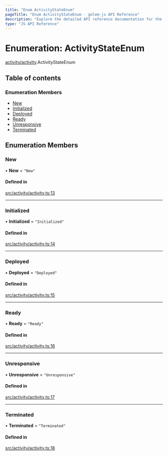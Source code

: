 ```yaml
---
title: "Enum ActivityStateEnum"
pageTitle: "Enum ActivityStateEnum - golem-js API Reference"
description: "Explore the detailed API reference documentation for the Enum ActivityStateEnum within the golem-js SDK for the Golem Network."
type: "JS API Reference"
---
```

# Enumeration: ActivityStateEnum

[activity/activity](../modules/activity_activity).ActivityStateEnum

## Table of contents

### Enumeration Members

- [New](activity_activity.ActivityStateEnum#new)
- [Initialized](activity_activity.ActivityStateEnum#initialized)
- [Deployed](activity_activity.ActivityStateEnum#deployed)
- [Ready](activity_activity.ActivityStateEnum#ready)
- [Unresponsive](activity_activity.ActivityStateEnum#unresponsive)
- [Terminated](activity_activity.ActivityStateEnum#terminated)

## Enumeration Members

### New

• **New** = ``"New"``

#### Defined in

[src/activity/activity.ts:13](https://github.com/golemfactory/golem-js/blob/9c218b4/src/activity/activity.ts#L13)

___

### Initialized

• **Initialized** = ``"Initialized"``

#### Defined in

[src/activity/activity.ts:14](https://github.com/golemfactory/golem-js/blob/9c218b4/src/activity/activity.ts#L14)

___

### Deployed

• **Deployed** = ``"Deployed"``

#### Defined in

[src/activity/activity.ts:15](https://github.com/golemfactory/golem-js/blob/9c218b4/src/activity/activity.ts#L15)

___

### Ready

• **Ready** = ``"Ready"``

#### Defined in

[src/activity/activity.ts:16](https://github.com/golemfactory/golem-js/blob/9c218b4/src/activity/activity.ts#L16)

___

### Unresponsive

• **Unresponsive** = ``"Unresponsive"``

#### Defined in

[src/activity/activity.ts:17](https://github.com/golemfactory/golem-js/blob/9c218b4/src/activity/activity.ts#L17)

___

### Terminated

• **Terminated** = ``"Terminated"``

#### Defined in

[src/activity/activity.ts:18](https://github.com/golemfactory/golem-js/blob/9c218b4/src/activity/activity.ts#L18)
